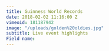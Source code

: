 ```yaml
---
title: Guinness World Records
date: 2018-02-02 11:16:00 Z
vimeoid: 181187942
image: "/uploads/golden%20oldies.jpg"
subtitle: Live event highlights
Field name: 
---
```


